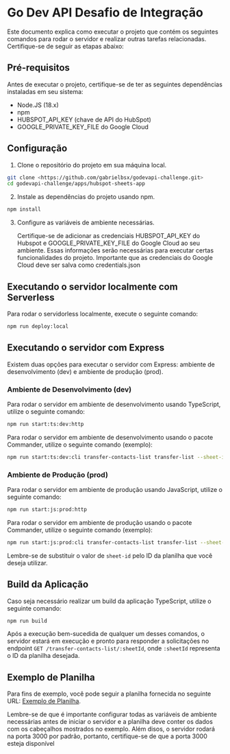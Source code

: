 # Go Dev API Desafio de Integração

Este documento explica como executar o projeto que contém os seguintes comandos para rodar o servidor e realizar outras tarefas relacionadas. Certifique-se de seguir as etapas abaixo:

## Pré-requisitos

Antes de executar o projeto, certifique-se de ter as seguintes dependências instaladas em seu sistema:

- Node.JS (18.x)
- npm
- HUBSPOT_API_KEY (chave de API do HubSpot)
- GOOGLE_PRIVATE_KEY_FILE do Google Cloud

## Configuração

1. Clone o repositório do projeto em sua máquina local.

  ```bash
  git clone <https://github.com/gabrielbsx/godevapi-challenge.git>
  cd godevapi-challenge/apps/hubspot-sheets-app
  ```

2. Instale as dependências do projeto usando npm.

  ```bash
  npm install
  ```

3. Configure as variáveis de ambiente necessárias.

   Certifique-se de adicionar as credenciais HUBSPOT_API_KEY do Hubspot e GOOGLE_PRIVATE_KEY_FILE do Google Cloud ao seu ambiente. Essas informações serão necessárias para executar certas funcionalidades do projeto.
   Importante que as credenciais do Google Cloud deve ser salva como credentials.json

## Executando o servidor localmente com Serverless

Para rodar o servidorless localmente, execute o seguinte comando:

```bash
npm run deploy:local
```

## Executando o servidor com Express

Existem duas opções para executar o servidor com Express: ambiente de desenvolvimento (dev) e ambiente de produção (prod).

### Ambiente de Desenvolvimento (dev)

Para rodar o servidor em ambiente de desenvolvimento usando TypeScript, utilize o seguinte comando:

```bash
npm run start:ts:dev:http
```

Para rodar o servidor em ambiente de desenvolvimento usando o pacote Commander, utilize o seguinte comando (exemplo):

```bash
npm run start:ts:dev:cli transfer-contacts-list transfer-list --sheet-id="1FVlfOM3pAxCuqzuPep8_vFidQ8FSH2jODecAD7ieNXc"
```

### Ambiente de Produção (prod)

Para rodar o servidor em ambiente de produção usando JavaScript, utilize o seguinte comando:

```bash
npm run start:js:prod:http
```

Para rodar o servidor em ambiente de produção usando o pacote Commander, utilize o seguinte comando (exemplo):

```bash
npm run start:js:prod:cli transfer-contacts-list transfer-list --sheet-id="1FVlfOM3pAxCuqzuPep8_vFidQ8FSH2jODecAD7ieNXc"
```

Lembre-se de substituir o valor de `sheet-id` pelo ID da planilha que você deseja utilizar.

## Build da Aplicação

Caso seja necessário realizar um build da aplicação TypeScript, utilize o seguinte comando:

```bash
npm run build
```

Após a execução bem-sucedida de qualquer um desses comandos, o servidor estará em execução e pronto para responder a solicitações no endpoint `GET /transfer-contacts-list/:sheetId`, onde `:sheetId` representa o ID da planilha desejada.

## Exemplo de Planilha

Para fins de exemplo, você pode seguir a planilha fornecida no seguinte URL: [Exemplo de Planilha](https://docs.google.com/spreadsheets/d/1FVlfOM3pAxCuqzuPep8_vFidQ8FSH2jODecAD7ieNXc).

Lembre-se de que é importante configurar todas as variáveis de ambiente necessárias antes de iniciar o servidor e a planilha deve conter os dados com os cabeçalhos mostrados no exemplo.
Além disos, o servidor rodará na porta 3000 por padrão, portanto, certifique-se de que a porta 3000 esteja disponível

